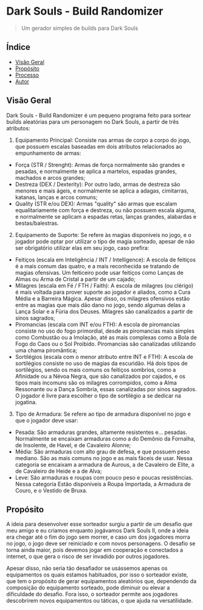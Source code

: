 # Dark Souls - Build Randomizer

> Um gerador simples de builds para Dark Souls

## Índice

- [Visão Geral](#visão-geral)
- [Propósito](#propósito)
- [Processo](#processo)
- [Autor](#autor)

## Visão Geral

Dark Souls - Build Randomizer é um pequeno programa feito para sortear builds aleatórias para um personagem no Dark Souls, a partir de três atributos: 

1. Equipamento Principal: Consiste nas armas de corpo a corpo do jogo, que possuem escalas baseadas em dois atributos relacionados ao empunhamento de armas:

- Força (STR / Strenght): Armas de força normalmente são grandes e pesadas, e normalmente se aplica a martelos, espadas grandes, machados e arcos grandes;
- Destreza (DEX / Dexterity): Por outro lado, armas de destreza são menores e mais ágeis, e normalmente se aplica a adagas, cimitarras, katanas, lanças e arcos comuns;
- Quality (STR e/ou DEX): Armas "quality" são armas que escalam equalitariamente com força e destreza, ou não possuem escala alguma, e normalmente se aplicam a espadas retas, lanças grandes, alabardas e bestas/balestras.

2. Equipamento de Suporte: Se refere às magias disponíveis no jogo, e o jogador pode optar por utilizar o tipo de magia sorteado, apesar de não ser obrigatório utilizar elas em seu jogo, caso prefira:

- Feitiços (escala em Inteligência / INT / Intelligence): A escola de feitiços é a mais comum das quatro, e a mais reconhecida se tratando de magias ofensivas. Um feiticeiro pode usar feitiços como Lanças de Almas ou Arma de Cristal a partir de um cajado;
- Milagres (escala em Fé / FTH / Faith): A escola de milagres (ou clérigo) é mais voltada para prover suporte ao jogador e aliados, como a Cura Média e a Barreira Mágica. Apesar disso, os milagres ofensivos estão entre as magias que mais dão dano no jogo, sendo algumas delas a Lança Solar e a Fúria dos Deuses. Milagres são canalizados a partir de sinos sagrados;
- Piromancias (escala com INT e/ou FTH): A escola de piromancias consiste no uso do fogo primordial, desde as piromancias mais simples como Combustão ou a Imolação, até as mais complexas como a Bola de Fogo do Caos ou o Sol Proibido. Piromancias são canalizadas utilizando uma chama piromântica;
- Sortilégios (escala com o menor atributo entre INT e FTH): A escola de sortilégios consiste no uso de magias da escuridão. Há dois tipos de sortilégios, sendo os mais comuns os feitiços sombrios, como a Afinidade ou a Névoa Negra, que são canalizados por cajados, e os tipos mais incomuns são os milagres corrompidos, como a Alma Ressonante ou a Dança Sombria, essas canalizadas por sinos sagrados. O jogador é livre para escolher o tipo de sortilégio a se dedicar na jogatina.

3. Tipo de Armadura: Se refere ao tipo de armadura disponível no jogo e que o jogador deve usar:

- Pesada: São armaduras grandes, altamente resistentes e... pesadas. Normalmente se encaixam armaduras como a do Demônio da Fornalha, de Insolente, de Havel, e de Cavaleiro Alonne;
- Média: São armaduras com alto grau de defesa, e que possuem peso mediano. São as mais comuns no jogo e as mais fáceis de usar. Nessa categoria se encaixam a armadura de Aurous, a de Cavaleiro de Elite, a de Cavaleiro de Heide e a de Alva;
- Leve: São armaduras e roupas com pouco peso e poucas resistências. Nessa categoria Estão disponíveis a Roupa Importada, a Armadura de Couro, e o Vestido de Bruxa.

## Propósito

A ideia para desenvolver esse sorteador surgiu a partir de um desafio que meu amigo e eu criamos enquanto jogávamos Dark Souls II, onde a ideia era chegar até o fim do jogo sem morrer, e caso um dos jogadores morra no jogo, o jogo deve ser reiniciado e com novos personagens. O desafio se torna ainda maior, pois devemos jogar em cooperação e conectados a internet, o que gera o risco de ser invadido por outros jogadores.

Apesar disso, não seria tão desafiador se usássemos apenas os equipamentos os quais estamos habituados, por isso o sorteador existe, que tem o propósito de gerar equipamentos aleatórios que, dependendo da composição do equipamento sorteado, pode diminuir ou elevar a dificuldade do desafio. Fora isso, o sorteador permite aos jogadores descobrirem novos equipamentos ou táticas, o que ajuda na versatilidade.